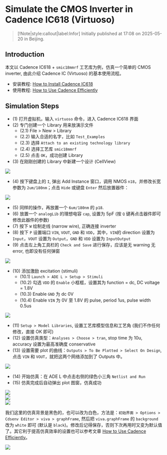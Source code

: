 # Simulate the CMOS Inverter in Cadence IC618 (Virtuoso)

> [!Note|style:callout|label:Infor]
> Initially published at 17:08 on 2025-05-20 in Beijing.

## Introduction

本文以 Cadence IC618 + `smic18mmrf` 工艺库为例，仿真一个简单的 CMOS inverter, 由此介绍 Cadence IC (Virtuoso) 的基本使用流程。 

- 安装教程: [How to Install Cadence IC618](<AnalogIC/Virtuoso Tutorials - 1. How to Install Cadence IC618.md>)
- 使用教程: [How to Use Cadence Efficiently](<AnalogIC/Use Virtuoso Efficiently - 0. How to Use Cadence Virtuoso Efficiently.md>)


## Simulation Steps

- (1) 打开虚拟机，输入 `virtuoso` 命令，进入 Cadence IC618 界面
- (2) 专门创建一个 Library 用来放演示文件
    - (2.1) File > New > Library
    - (2.2) 输入合适的名字，比如 `Test_Examples`
    - (2.3) 选择 `Attach to an existing technology library`
    - (2.4) 选择工艺库 `smic18mmrf`
    - (2.5) 点击 `OK`，成功创建 Library
- (3) 在刚刚创建的 Library 中新建一个设计 (CellView)

<div class="center"><img src="https://imagebank-0.oss-cn-beijing.aliyuncs.com/VS-PicGo/2025-05-21-17-00-29_Simulate CMOS Inverter in Cadence IC618 (Virtuoso).png"/></div>

- (4) 按下键盘上的 `I`, 弹出 Add Instance 窗口，调用 NMOS `n18`，并修改长宽参数为 `2um/180nm`；点击 `Hide` 或键盘 `Enter` 然后放置器件：

<div class="center"><img src="https://imagebank-0.oss-cn-beijing.aliyuncs.com/VS-PicGo/2025-05-21-17-06-50_Simulate CMOS Inverter in Cadence IC618 (Virtuoso).png"/></div>

- (5) 同样的操作，再放置一个 `6um/180nm` 的 `p18`. 
- (6) 放置一个 `analogLib` 的理想电容 `cap`, 设置为 5pF (按 `Q` 键再点击器件即可修改此器件的参数)
- (7) 按下 `W` 绘制走线 (narrow wire), 正确连接 inverter
- (8) 按下 `P` 设置端口 `VIN`, `VOUT`, `GND` 和 `VDD`，其中，`VIN`的 direction 设置为 `Input`，`VOUT` 设置为 `Output`，`GND` 和 `VDD` 设置为 `InputOutput`
- (9) 点击左上角工具栏的 `Check and Save` 进行保存，应该是无 warning 无 error, 也即没有任何弹窗

<div class="center"><img src="https://imagebank-0.oss-cn-beijing.aliyuncs.com/VS-PicGo/2025-05-21-18-27-34_Simulate CMOS Inverter in Cadence IC618 (Virtuoso).png"/></div>

- (10) 添加激励 excitation (stimuli)
    - (10.1) `Launch > ADE L > Setup > Stimuli`
    - (10.2) 勾选 `VDD` 的 `Enable` 小框框，设置其为 function = dc, DC voltage = 1.8V
    - (10.3) Enable `GND` 为 dc 0V
    - (10.4) Enable `VIN` 为 0V 至 1.8V 的 pulse, period 1us, pulse width 0.5us

<div class="center"><img src="https://imagebank-0.oss-cn-beijing.aliyuncs.com/VS-PicGo/2025-05-21-18-28-05_Simulate CMOS Inverter in Cadence IC618 (Virtuoso).png"/></div>

- (11) `Setup > Model Libraries`, 设置工艺库模型信息和工艺角 (我们不作任何修改，直接 OK 即可)
- (12) 设置仿真类型：`Analyses > Choose > tran`, stop time 为 10u, accuracy 设置为最高准确度 conservative
- (13) 设置需要 plot 的曲线：`Outputs > To Be Plotted > Select On Design`, 点击 `VIN` 和 `VOUT`，就把这两个网络添加到了 Outputs 中。

<div class="center"><img src="https://imagebank-0.oss-cn-beijing.aliyuncs.com/VS-PicGo/2025-05-21-18-28-35_Simulate CMOS Inverter in Cadence IC618 (Virtuoso).png"/></div>

- (14) 开始仿真：在 ADE L 中点击右侧的绿色小三角 `Netlist and Run`
- (15) 仿真完成后自动弹出 plot 图窗，仿真成功

<div class="center"><img src="https://imagebank-0.oss-cn-beijing.aliyuncs.com/VS-PicGo/2025-05-21-18-29-16_Simulate CMOS Inverter in Cadence IC618 (Virtuoso).png"/></div>
<div class="center"><img src="https://imagebank-0.oss-cn-beijing.aliyuncs.com/VS-PicGo/2025-05-21-18-32-17_Simulate CMOS Inverter in Cadence IC618 (Virtuoso).png"/></div>
<div class="center"><img src="https://imagebank-0.oss-cn-beijing.aliyuncs.com/VS-PicGo/2025-05-21-18-35-17_Simulate CMOS Inverter in Cadence IC618 (Virtuoso).png"/></div>

我们这里的仿真背景是黑色的，也可以改为白色，方法是：`初始界面 > Options > Cdsenv Editor > viva > graphFrame`, 然后把 `viva.graphFrame` 的 `background` 改为 `white` 即可 (默认是 `black`)。修改后记得保存，否则下次再用时又变为默认值了。其它利于提高仿真效率的设置也可以参考文章 [How to Use Cadence Efficiently](<AnalogIC/Use Virtuoso Efficiently - 0. How to Use Cadence Virtuoso Efficiently.md>)。
<div class="center"><img src="https://imagebank-0.oss-cn-beijing.aliyuncs.com/VS-PicGo/2025-05-21-20-22-00_Simulate CMOS Inverter in Cadence IC618 (Virtuoso).png"/></div>
